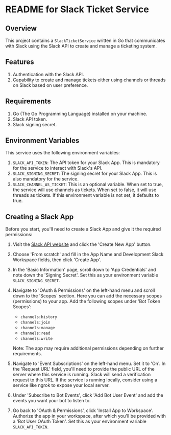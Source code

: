# README for Slack Ticket Service

## Overview
This project contains a `SlackTicketService` written in Go that communicates with Slack using the Slack API to create and manage a ticketing system.

## Features
1. Authentication with the Slack API.
2. Capability to create and manage tickets either using channels or threads on Slack based on user preference.

## Requirements
1. Go (The Go Programming Language) installed on your machine.
2. Slack API token.
3. Slack signing secret.

## Environment Variables
This service uses the following environment variables:

1. `SLACK_API_TOKEN`: The API token for your Slack App. This is mandatory for the service to interact with Slack's API.
2. `SLACK_SIGNING_SECRET`: The signing secret for your Slack App. This is also mandatory for the service.
3. `SLACK_CHANNEL_AS_TICKET`: This is an optional variable. When set to true, the service will use channels as tickets. When set to false, it will use threads as tickets. If this environment variable is not set, it defaults to true.


## Creating a Slack App
Before you start, you'll need to create a Slack App and give it the required permissions:

1. Visit the [Slack API website](https://api.slack.com/apps?new_app=1) and click the 'Create New App' button.

2. Choose 'From scratch' and fill in the App Name and Development Slack Workspace fields, then click 'Create App'.

3. In the 'Basic Information' page, scroll down to 'App Credentials' and note down the 'Signing Secret'. Set this as your environment variable `SLACK_SIGNING_SECRET`.

4. Navigate to 'OAuth & Permissions' on the left-hand menu and scroll down to the 'Scopes' section. Here you can add the necessary scopes (permissions) to your app. Add the following scopes under 'Bot Token Scopes':
   - `channels:history`
   - `channels:join`
   - `channels:manage`
   - `channels:read`
   - `channels:write`
   
   Note: The app may require additional permissions depending on further requirements.

5. Navigate to 'Event Subscriptions' on the left-hand menu. Set it to 'On'. In the 'Request URL' field, you'll need to provide the public URL of the server where this service is running. Slack will send a verification request to this URL. If the service is running locally, consider using a service like ngrok to expose your local server.

6. Under 'Subscribe to Bot Events', click 'Add Bot User Event' and add the events you want your bot to listen to.

7. Go back to 'OAuth & Permissions', click 'Install App to Workspace'. Authorize the app in your workspace, after which you'll be provided with a 'Bot User OAuth Token'. Set this as your environment variable `SLACK_API_TOKEN`.
